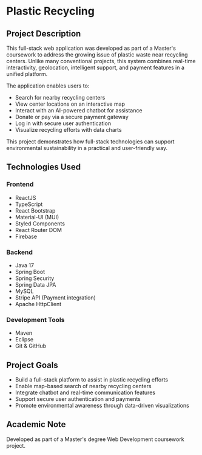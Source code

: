 # Plastic Recycling

## Project Description

This full-stack web application was developed as part of a Master's coursework  to address the growing issue of plastic waste near recycling centers. Unlike many conventional projects, this system combines real-time interactivity, geolocation, intelligent support, and payment features in a unified platform.

The application enables users to:
- Search for nearby recycling centers
- View center locations on an interactive map
- Interact with an AI-powered chatbot for assistance
- Donate or pay via a secure payment gateway
- Log in with secure user authentication
- Visualize recycling efforts with data charts

This project demonstrates how full-stack technologies can support environmental sustainability in a practical and user-friendly way.
## Technologies Used
### Frontend
- ReactJS
- TypeScript
- React Bootstrap
- Material-UI (MUI)
- Styled Components
- React Router DOM
- Firebase

### Backend
- Java 17
- Spring Boot
- Spring Security
- Spring Data JPA
- MySQL
- Stripe API (Payment integration)
- Apache HttpClient

### Development Tools
- Maven
- Eclipse
- Git & GitHub

## Project Goals

- Build a full-stack platform to assist in plastic recycling efforts
- Enable map-based search of nearby recycling centers
- Integrate chatbot and real-time communication features
- Support secure user authentication and payments
- Promote environmental awareness through data-driven visualizations

##  Academic Note

 Developed as part of a Master's degree Web Development coursework project.



